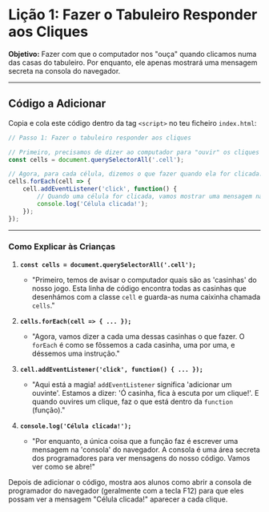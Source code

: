 # Lição 1: Fazer o Tabuleiro Responder aos Cliques

**Objetivo:** Fazer com que o computador nos "ouça" quando clicamos numa das casas do tabuleiro. Por enquanto, ele apenas mostrará uma mensagem secreta na consola do navegador.

---

## Código a Adicionar

Copia e cola este código dentro da tag `<script>` no teu ficheiro `index.html`:

```javascript
// Passo 1: Fazer o tabuleiro responder aos cliques

// Primeiro, precisamos de dizer ao computador para "ouvir" os cliques nas células.
const cells = document.querySelectorAll('.cell');

// Agora, para cada célula, dizemos o que fazer quando ela for clicada.
cells.forEach(cell => {
    cell.addEventListener('click', function() {
        // Quando uma célula for clicada, vamos mostrar uma mensagem na consola.
        console.log('Célula clicada!');
    });
});
```

---

### Como Explicar às Crianças

1. **`const cells = document.querySelectorAll('.cell');`**
   * "Primeiro, temos de avisar o computador quais são as 'casinhas' do nosso jogo. Esta linha de código encontra todas as casinhas que desenhámos com a classe `cell` e guarda-as numa caixinha chamada `cells`."

2. **`cells.forEach(cell => { ... });`**
   * "Agora, vamos dizer a cada uma dessas casinhas o que fazer. O `forEach` é como se fôssemos a cada casinha, uma por uma, e déssemos uma instrução."

3. **`cell.addEventListener('click', function() { ... });`**
   * "Aqui está a magia! `addEventListener` significa 'adicionar um ouvinte'. Estamos a dizer: 'Ó casinha, fica à escuta por um clique!'. E quando ouvires um clique, faz o que está dentro da `function` (função)."

4. **`console.log('Célula clicada!');`**
   * "Por enquanto, a única coisa que a função faz é escrever uma mensagem na 'consola' do navegador. A consola é uma área secreta dos programadores para ver mensagens do nosso código. Vamos ver como se abre!"

Depois de adicionar o código, mostra aos alunos como abrir a consola de programador do navegador (geralmente com a tecla F12) para que eles possam ver a mensagem "Célula clicada!" aparecer a cada clique.
